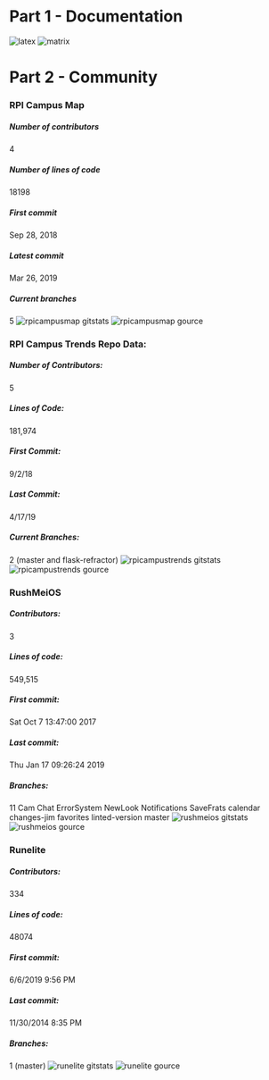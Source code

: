 # Part 1 - Documentation
![latex](latex.png)
![matrix](matrix.png)

# Part 2 - Community
### RPI Campus Map
##### Number of contributors
4
##### Number of lines of code
18198
##### First commit
Sep 28, 2018
##### Latest commit
Mar 26, 2019 
##### Current branches
5
![rpicampusmap gitstats](rpicampusmap-gitstats.png)
![rpicampusmap gource](rpicampusmap-gource.png)
### RPI Campus Trends Repo Data:
##### Number of Contributors: 
5
##### Lines of Code: 
181,974
##### First Commit: 
9/2/18
##### Last Commit: 
4/17/19
##### Current Branches: 
2 (master and flask-refractor)
![rpicampustrends gitstats](rpicampustrends-gitstats.png)
![rpicampustrends gource](rpicampustrends-gource.png)
### RushMeiOS 
##### Contributors: 
3 
##### Lines of code: 
549,515 
##### First commit: 
Sat Oct 7 13:47:00 2017 
##### Last commit: 
Thu Jan 17 09:26:24 2019 
##### Branches: 
11 
Cam Chat ErrorSystem NewLook Notifications SaveFrats calendar changes-jim favorites linted-version master
![rushmeios gitstats](rushmeios-gitstats.png)
![rushmeios gource](rushmeios-gource.png)
### Runelite 
##### Contributors: 
334 
##### Lines of code: 
48074
##### First commit: 
6/6/2019 9:56 PM 
##### Last commit: 
11/30/2014 8:35 PM
##### Branches: 
1 (master)
![runelite gitstats](runelite-gitstats.png)
![runelite gource](runelite-gource.png)

